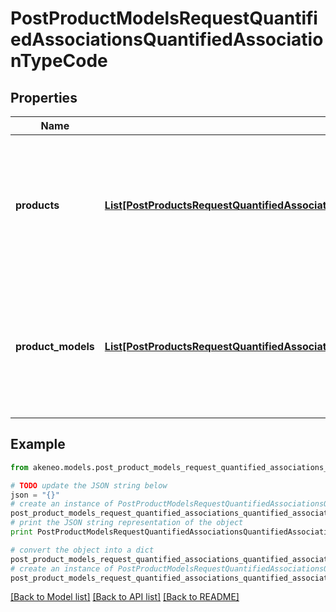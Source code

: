 # PostProductModelsRequestQuantifiedAssociationsQuantifiedAssociationTypeCode


## Properties
Name | Type | Description | Notes
------------ | ------------- | ------------- | -------------
**products** | [**List[PostProductsRequestQuantifiedAssociationsQuantifiedAssociationTypeCodeProductsInner]**](PostProductsRequestQuantifiedAssociationsQuantifiedAssociationTypeCodeProductsInner.md) | Array of objects containing product identifiers and quantities with which the product model is in relation | [optional] 
**product_models** | [**List[PostProductsRequestQuantifiedAssociationsQuantifiedAssociationTypeCodeProductModelsInner]**](PostProductsRequestQuantifiedAssociationsQuantifiedAssociationTypeCodeProductModelsInner.md) | Array of objects containing product model codes and quantities with which the product model is in relation | [optional] 

## Example

```python
from akeneo.models.post_product_models_request_quantified_associations_quantified_association_type_code import PostProductModelsRequestQuantifiedAssociationsQuantifiedAssociationTypeCode

# TODO update the JSON string below
json = "{}"
# create an instance of PostProductModelsRequestQuantifiedAssociationsQuantifiedAssociationTypeCode from a JSON string
post_product_models_request_quantified_associations_quantified_association_type_code_instance = PostProductModelsRequestQuantifiedAssociationsQuantifiedAssociationTypeCode.from_json(json)
# print the JSON string representation of the object
print PostProductModelsRequestQuantifiedAssociationsQuantifiedAssociationTypeCode.to_json()

# convert the object into a dict
post_product_models_request_quantified_associations_quantified_association_type_code_dict = post_product_models_request_quantified_associations_quantified_association_type_code_instance.to_dict()
# create an instance of PostProductModelsRequestQuantifiedAssociationsQuantifiedAssociationTypeCode from a dict
post_product_models_request_quantified_associations_quantified_association_type_code_form_dict = post_product_models_request_quantified_associations_quantified_association_type_code.from_dict(post_product_models_request_quantified_associations_quantified_association_type_code_dict)
```
[[Back to Model list]](../README.md#documentation-for-models) [[Back to API list]](../README.md#documentation-for-api-endpoints) [[Back to README]](../README.md)


